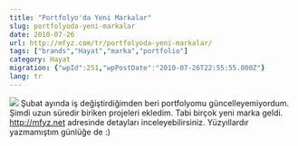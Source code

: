 ```yaml
---
title: "Portfolyo'da Yeni Markalar"
slug: portfolyoda-yeni-markalar
date: 2010-07-26
url: http://mfyz.com/tr/portfolyoda-yeni-markalar/
tags: ["brands","Hayat","marka","portfolio"]
category: Hayat
migration: {"wpId":251,"wpPostDate":"2010-07-26T22:55:55.000Z"}
lang: tr
---
```


![](/images/archive/tr/2010/07/new_brands.gif) Şubat ayında iş değiştirdiğimden beri portfolyomu güncelleyemiyordum. Şimdi uzun süredir biriken projeleri ekledim. Tabi birçok yeni marka geldi. http://mfyz.net adresinde detayları inceleyebilirsiniz. Yüzyıllardır yazmamıştım günlüğe de :)